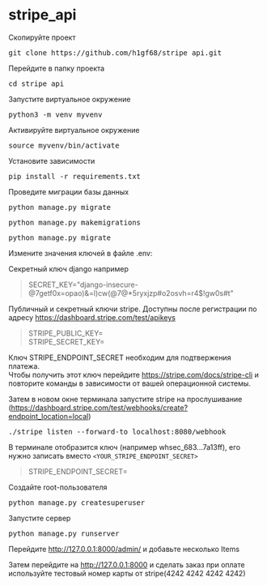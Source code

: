 # stripe_api

Скопируйте проект
<pre>git clone https://github.com/h1gf68/stripe_api.git</pre>

Перейдите в папку проекта
<pre>cd stripe_api</pre>

Запустите виртуальное окружение
<pre>python3 -m venv myvenv</pre>

Активируйте виртуальное окружение
<pre>source myvenv/bin/activate</pre>

Установите зависимости
<pre>pip install -r requirements.txt</pre>

Проведите миграции базы данных
<pre>python manage.py migrate</pre>
<pre>python manage.py makemigrations</pre>
<pre>python manage.py migrate</pre>


Измените значения ключей в файле .env:

Секретный ключ django например
<blockquote>SECRET_KEY="django-insecure-@7getf0x=opao)&=l)cw(@7@*5ryxjzp#o2osvh=r4$!gw0s#t"</blockquote>

Публичный и секретный ключи stripe. Доступны после регистрации по адресу https://dashboard.stripe.com/test/apikeys
<blockquote>
STRIPE_PUBLIC_KEY=<YOUR_STRIPE_PUBLIC_KEY><br/>
STRIPE_SECRET_KEY=<YOUR_STRIPE_SECRET_KEY>
</blockquote>

Ключ STRIPE_ENDPOINT_SECRET необходим для подтвержения платежа.<br/>
Чтобы получить этот ключ перейдите https://stripe.com/docs/stripe-cli и повторите команды в зависимости от вашей операционной системы. 

Затем в новом окне терминала запустите stripe на прослушивание (https://dashboard.stripe.com/test/webhooks/create?endpoint_location=local)
<pre>./stripe listen --forward-to localhost:8080/webhook</pre>
В терминале отобразится ключ (например whsec_683...7a13ff), его нужно записать вместо <code><YOUR_STRIPE_ENDPOINT_SECRET></code>
  <blockquote>STRIPE_ENDPOINT_SECRET=<code><YOUR_STRIPE_ENDPOINT_SECRET></code></blockquote>

Создайте  root-пользователя
<pre>python manage.py createsuperuser</pre>

Запустите сервер
<pre>python manage.py runserver</pre>

Перейдите http://127.0.0.1:8000/admin/
и добавьте несколько Items

Затем перейдите на http://127.0.0.1:8000 и сделать заказ
при оплате используйте тестовый номер карты от stripe(4242 4242 4242 4242)
    
    
    
